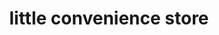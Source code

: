 ---
title: "little convenience store"
url: /ciudad-autonoma-de-buenos-aires/little-convenience-store/
shop: Lebensmittel
---